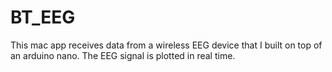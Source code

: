 # BT_EEG

This mac app receives data from a wireless EEG device that I built on top of an arduino nano. The EEG signal is plotted in real time.
